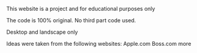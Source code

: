 This website is a project and for educational purposes only

The code is 100% original. No third part code used. 

Desktop and landscape only

Ideas were taken from the following websites: 
Apple.com 
Boss.com 
more